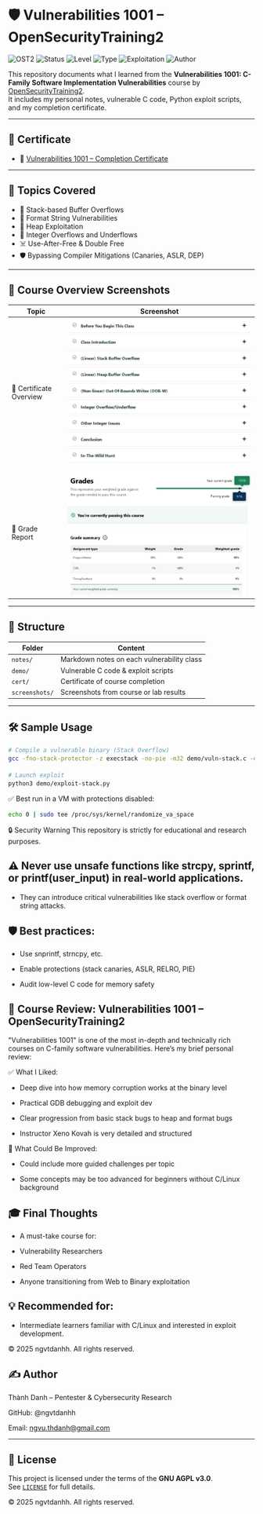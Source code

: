 # 🛡️ Vulnerabilities 1001 – OpenSecurityTraining2

![OST2](https://img.shields.io/badge/OpenSecurityTraining2-Certified-brightgreen?style=flat-square&logo=bookstack)
![Status](https://img.shields.io/badge/Status-Completed-blue?style=flat-square&logo=checkmarx)
![Level](https://img.shields.io/badge/Level-Intermediate-red?style=flat-square&logo=c)
![Type](https://img.shields.io/badge/Type-Self--Study-orange?style=flat-square&logo=readthedocs)
![Exploitation](https://img.shields.io/badge/Focus-Binary%20Exploitation-critical?style=flat-square&logo=gnu)
![Author](https://img.shields.io/badge/Maintainer-Thành%20Danh-blueviolet?style=flat-square&logo=github)

This repository documents what I learned from the **Vulnerabilities 1001: C-Family Software Implementation Vulnerabilities** course by [OpenSecurityTraining2](https://opensecuritytraining2.github.io/).  
It includes my personal notes, vulnerable C code, Python exploit scripts, and my completion certificate.

---

## 📜 Certificate

- 🏅 [Vulnerabilities 1001 – Completion Certificate](./cert/vuln1001-ost2-certificate.png)

---

## 📒 Topics Covered

- 🧠 Stack-based Buffer Overflows  
- 🧵 Format String Vulnerabilities  
- 🧱 Heap Exploitation  
- 🔢 Integer Overflows and Underflows  
- ☠️ Use-After-Free & Double Free  
- 🛡️ Bypassing Compiler Mitigations (Canaries, ASLR, DEP)

---

## 📸 Course Overview Screenshots

| Topic                         | Screenshot |
|------------------------------|------------|
| 📘 Certificate Overview       | ![](./screenshots/vulnerabilities-1001.png) |
| 🧾 Grade Report               | ![](./screenshots/vulnerabilities-1001-grade.png) |

---

## 📂 Structure

| Folder        | Content |
|---------------|---------|
| `notes/`      | Markdown notes on each vulnerability class |
| `demo/`       | Vulnerable C code & exploit scripts |
| `cert/`       | Certificate of course completion |
| `screenshots/`| Screenshots from course or lab results |

---

## 🛠️ Sample Usage

```bash
# Compile a vulnerable binary (Stack Overflow)
gcc -fno-stack-protector -z execstack -no-pie -m32 demo/vuln-stack.c -o vuln-stack

# Launch exploit
python3 demo/exploit-stack.py
```

✅ Best run in a VM with protections disabled:

```bash
echo 0 | sudo tee /proc/sys/kernel/randomize_va_space
```
🔒 Security Warning
This repository is strictly for educational and research purposes.

## ⚠️ Never use unsafe functions like strcpy, sprintf, or printf(user_input) in real-world applications.

- They can introduce critical vulnerabilities like stack overflow or format string attacks.

## 🛡 Best practices:

- Use snprintf, strncpy, etc.

- Enable protections (stack canaries, ASLR, RELRO, PIE)

- Audit low-level C code for memory safety

## 📝 Course Review: Vulnerabilities 1001 – OpenSecurityTraining2

"Vulnerabilities 1001" is one of the most in-depth and technically rich courses on C-family software vulnerabilities. Here’s my brief personal review:

✅ What I Liked:

- Deep dive into how memory corruption works at the binary level

- Practical GDB debugging and exploit dev

- Clear progression from basic stack bugs to heap and format bugs

- Instructor Xeno Kovah is very detailed and structured

📌 What Could Be Improved:

- Could include more guided challenges per topic

- Some concepts may be too advanced for beginners without C/Linux background

## 🎓 Final Thoughts

- A must-take course for:

- Vulnerability Researchers

- Red Team Operators

- Anyone transitioning from Web to Binary exploitation

## 💡 Recommended for:

- Intermediate learners familiar with C/Linux and interested in exploit development.

© 2025 ngvtdanhh. All rights reserved.
## ✍️ Author

Thành Danh – Pentester & Cybersecurity Research

GitHub: @ngvtdanhh

Email: ngvu.thdanh@gmail.com

---

## 📄 License

This project is licensed under the terms of the **GNU AGPL v3.0**.  
See [`LICENSE`](./LICENSE) for full details.

© 2025 ngvtdanhh. All rights reserved.

